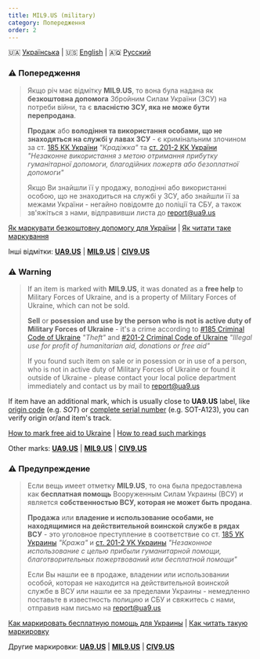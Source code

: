 ```yaml
---
title: MIL9.US (military)
category: Попередження
order: 2
---
```


🇺🇦 [Українська](#UA) \| 🇺🇸 [English](#EN) \| 🇦🇶 [Русский](#RU)

<a name="UA"></a>
### ⚠️ **Попередження**
> Якщо річ має відмітку **MIL9.US**, то вона була надана як **безкоштовна допомога** Збройним Силам України (ЗСУ) на потреби війни, та є **власністю ЗСУ, яка не може бути перепродана**.
>
> **Продаж** або **володіння та використання особами, що не знаходяться на службі у лавах ЗСУ** - є кримінальним злочином за ст. [185 КК України](https://protocol.ua/ua/kriminalniy_kodeks_ukraini_stattya_185/) _"Крадіжка"_ та [ст. 201-2 КК України](https://protocol.ua/ua/kriminalniy_kodeks_ukraini_stattya_201_2/) _"Незаконне використання з метою отримання прибутку гуманітарної допомоги, благодійних пожертв або безоплатної допомоги"_
> 
> Якщо Ви знайшли її у продажу, володінні або використанні особою, що не знаходиться на службі у ЗСУ, або знайшли її за межами України - негайно повідомте до поліції та СБУ, а також зв'яжіться з нами, відправивши листа до [report@ua9.us](mailto:report@ua9.us)

[Як маркувати безкоштовну допомогу для України](/mark/mark) \| [Як читати таке маркування](/mark/read)

Інші відмітки: **[UA9.US](/alert/generic)** \| **[MIL9.US](/alert/military)** \| **[CIV9.US](/alert/civil)**

<a name="EN"></a>
### ⚠️ **Warning**
> If an item is marked with **MIL9.US**, it was donated as a **free help** to Military Forces of Ukraine, and is a property of Military Forces of Ukraine, which can not be sold.
>
> **Sell** or **posession and use by the person who is not is active duty of Military Forces of Ukraine** - it's a crime according to [#185 Criminal Code of Ukraine](https://protocol.ua/ua/kriminalniy_kodeks_ukraini_stattya_185/) _"Theft"_ and [#201-2 Criminal Code of Ukraine](https://protocol.ua/ua/kriminalniy_kodeks_ukraini_stattya_201_2/) _"Illegal use for profit of humanitarian aid, donations or free aid"_
> 
> If you found such item on sale or in posession or in use of a person, who is not in active duty of Military Forces of Ukraine or found it outside of Ukraine - please contact your local police department immediately and contact us by mail to [report@ua9.us](mailto:report@ua9.us)

If item have an additional mark, which is usually close to **UA9.US** label, like [origin code](/mark/sources/) (e.g. _SOT_) or [complete serial number](/mark/serials) (e.g. SOT-A123), you can verify origin or/and item's track.

[How to mark free aid to Ukraine](/mark/mark_en) \| [How to read such markings](/mark/read_en)

Other marks: **[UA9.US](/alert/generic)** \| **[MIL9.US](/alert/military)** \| **[CIV9.US](/alert/civil)**

<a name="RU"></a>
### ⚠️ **Предупреждение**
> Если вещь имеет отметку **MIL9.US**, то она была предоставлена как **бесплатная помощь** Вооруженным Силам Украины (ВСУ) и является **собственностью ВСУ, которая не может быть продана**.
>
> **Продажа** или **владение и использование особами, не находящимися на действительной воинской службе в рядах ВСУ** - это уголовное преступление в соответствие со ст. [185 УК Украины](https://protocol.ua/ua/kriminalniy_kodeks_ukraini_stattya_185/) _"Кража"_ и [ст. 201-2 УК Украины](https://protocol.ua/ua/kriminalniy_kodeks_ukraini_stattya_201_2/) _"Незаконное использование с целью прибыли гуманитарной помощи, благотворительных пожертвований или бесплатной помощи"_
> 
> Если Вы нашли ее в продаже, владении или использовании особой, которая не находится на действительной воинской службе в ВСУ или нашли ее за пределами Украины - немедленно поставьте в известность полицию и СБУ и свяжитесь с нами, отправив нам письмо на [report@ua9.us](mailto:report@ua9.us)

[Как маркировать бесплатную помощь для Украины](/mark/mark_ru) \| [Как читать такую маркировку](/mark/read_ru)

Другие маркировки: **[UA9.US](/alert/generic)** \| **[MIL9.US](/alert/military)** \| **[CIV9.US](/alert/civil)**
